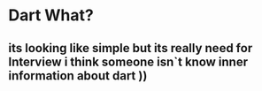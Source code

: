 # Dart What? 
## its looking like simple but its really need for Interview i think someone isn`t know  inner information about dart ))
